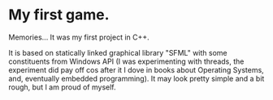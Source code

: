 # My first game.
<p> Memories... It was my first project in C++.</p>
<p> It is based on statically linked graphical library "SFML" with some constituents from Windows API (I was experimenting with threads, the experiment did pay off cos after it I dove in books about Operating Systems, and, eventually embedded programming). It may look pretty simple and a bit rough, but I am proud of myself. </p>
